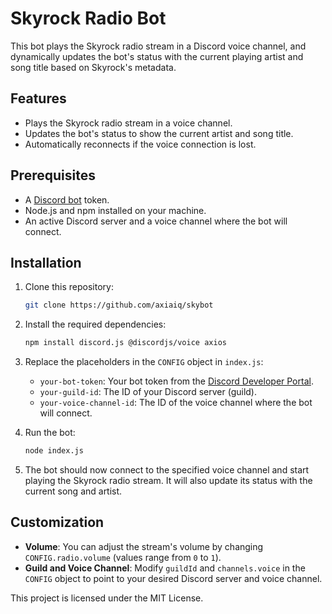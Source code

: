 # Skyrock Radio Bot

This bot plays the Skyrock radio stream in a Discord voice channel, and dynamically updates the bot's status with the current playing artist and song title based on Skyrock's metadata.

## Features
- Plays the Skyrock radio stream in a voice channel.
- Updates the bot's status to show the current artist and song title.
- Automatically reconnects if the voice connection is lost.

## Prerequisites
- A [Discord bot](https://discord.com/developers/applications) token.
- Node.js and npm installed on your machine.
- An active Discord server and a voice channel where the bot will connect.

## Installation

1. Clone this repository:
    ```bash
    git clone https://github.com/axiaiq/skybot
    ```

2. Install the required dependencies:
    ```bash
    npm install discord.js @discordjs/voice axios
    ```

3. Replace the placeholders in the `CONFIG` object in `index.js`:
    - `your-bot-token`: Your bot token from the [Discord Developer Portal](https://discord.com/developers/applications).
    - `your-guild-id`: The ID of your Discord server (guild).
    - `your-voice-channel-id`: The ID of the voice channel where the bot will connect.

4. Run the bot:
    ```bash
    node index.js
    ```

5. The bot should now connect to the specified voice channel and start playing the Skyrock radio stream. It will also update its status with the current song and artist.

## Customization
- **Volume**: You can adjust the stream's volume by changing `CONFIG.radio.volume` (values range from `0` to `1`).
- **Guild and Voice Channel**: Modify `guildId` and `channels.voice` in the `CONFIG` object to point to your desired Discord server and voice channel.

This project is licensed under the MIT License.
